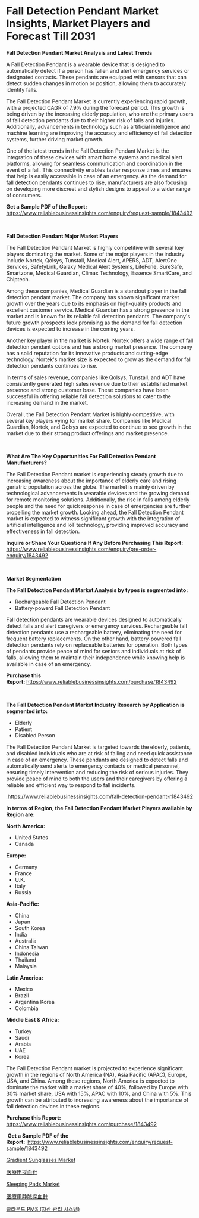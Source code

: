 <p><h1>Fall Detection Pendant Market Insights, Market Players and Forecast Till 2031</h1></p><p><strong>Fall Detection Pendant Market Analysis and Latest Trends</strong></p>
<p><p>A Fall Detection Pendant is a wearable device that is designed to automatically detect if a person has fallen and alert emergency services or designated contacts. These pendants are equipped with sensors that can detect sudden changes in motion or position, allowing them to accurately identify falls.</p><p>The Fall Detection Pendant Market is currently experiencing rapid growth, with a projected CAGR of 7.9% during the forecast period. This growth is being driven by the increasing elderly population, who are the primary users of fall detection pendants due to their higher risk of falls and injuries. Additionally, advancements in technology such as artificial intelligence and machine learning are improving the accuracy and efficiency of fall detection systems, further driving market growth.</p><p>One of the latest trends in the Fall Detection Pendant Market is the integration of these devices with smart home systems and medical alert platforms, allowing for seamless communication and coordination in the event of a fall. This connectivity enables faster response times and ensures that help is easily accessible in case of an emergency. As the demand for fall detection pendants continues to rise, manufacturers are also focusing on developing more discreet and stylish designs to appeal to a wider range of consumers.</p></p>
<p><strong>Get a Sample PDF of the Report:&nbsp;</strong> <a href="https://www.reliablebusinessinsights.com/enquiry/request-sample/1843492">https://www.reliablebusinessinsights.com/enquiry/request-sample/1843492</a></p>
<p>&nbsp;</p>
<p><strong>Fall Detection Pendant Major Market Players</strong></p>
<p><p>The Fall Detection Pendant Market is highly competitive with several key players dominating the market. Some of the major players in the industry include Nortek, Qolsys, Tunstall, Medical Alert, APERS, ADT, AlertOne Services, SafetyLink, Galaxy Medical Alert Systems, LifeFone, SureSafe, Smartzone, Medical Guardian, Climax Technology, Essence SmartCare, and Chiptech.</p><p>Among these companies, Medical Guardian is a standout player in the fall detection pendant market. The company has shown significant market growth over the years due to its emphasis on high-quality products and excellent customer service. Medical Guardian has a strong presence in the market and is known for its reliable fall detection pendants. The company's future growth prospects look promising as the demand for fall detection devices is expected to increase in the coming years.</p><p>Another key player in the market is Nortek. Nortek offers a wide range of fall detection pendant options and has a strong market presence. The company has a solid reputation for its innovative products and cutting-edge technology. Nortek's market size is expected to grow as the demand for fall detection pendants continues to rise.</p><p>In terms of sales revenue, companies like Qolsys, Tunstall, and ADT have consistently generated high sales revenue due to their established market presence and strong customer base. These companies have been successful in offering reliable fall detection solutions to cater to the increasing demand in the market.</p><p>Overall, the Fall Detection Pendant Market is highly competitive, with several key players vying for market share. Companies like Medical Guardian, Nortek, and Qolsys are expected to continue to see growth in the market due to their strong product offerings and market presence.</p></p>
<p>&nbsp;</p>
<p><strong>What Are The Key Opportunities For Fall Detection Pendant Manufacturers?</strong></p>
<p><p>The Fall Detection Pendant market is experiencing steady growth due to increasing awareness about the importance of elderly care and rising geriatric population across the globe. The market is mainly driven by technological advancements in wearable devices and the growing demand for remote monitoring solutions. Additionally, the rise in falls among elderly people and the need for quick response in case of emergencies are further propelling the market growth. Looking ahead, the Fall Detection Pendant market is expected to witness significant growth with the integration of artificial intelligence and IoT technology, providing improved accuracy and effectiveness in fall detection.</p></p>
<p><strong>Inquire or Share Your Questions If Any Before Purchasing This Report:</strong> <a href="https://www.reliablebusinessinsights.com/enquiry/pre-order-enquiry/1843492">https://www.reliablebusinessinsights.com/enquiry/pre-order-enquiry/1843492</a></p>
<p>&nbsp;</p>
<p><strong>Market Segmentation</strong></p>
<p><strong>The Fall Detection Pendant Market Analysis by types is segmented into:</strong></p>
<p><ul><li>Rechargeable Fall Detection Pendant</li><li>Battery-powerd Fall Detection Pendant</li></ul></p>
<p><p>Fall detection pendants are wearable devices designed to automatically detect falls and alert caregivers or emergency services. Rechargeable fall detection pendants use a rechargeable battery, eliminating the need for frequent battery replacements. On the other hand, battery-powered fall detection pendants rely on replaceable batteries for operation. Both types of pendants provide peace of mind for seniors and individuals at risk of falls, allowing them to maintain their independence while knowing help is available in case of an emergency.</p></p>
<p><strong>Purchase this Report:&nbsp;</strong><a href="https://www.reliablebusinessinsights.com/purchase/1843492">https://www.reliablebusinessinsights.com/purchase/1843492</a></p>
<p>&nbsp;</p>
<p><strong>The Fall Detection Pendant Market Industry Research by Application is segmented into:</strong></p>
<p><ul><li>Elderly</li><li>Patient</li><li>Disabled Person</li></ul></p>
<p><p>The Fall Detection Pendant Market is targeted towards the elderly, patients, and disabled individuals who are at risk of falling and need quick assistance in case of an emergency. These pendants are designed to detect falls and automatically send alerts to emergency contacts or medical personnel, ensuring timely intervention and reducing the risk of serious injuries. They provide peace of mind to both the users and their caregivers by offering a reliable and efficient way to respond to fall incidents.</p></p>
<p><a href="https://www.reliablebusinessinsights.com/fall-detection-pendant-r1843492">&nbsp;https://www.reliablebusinessinsights.com/fall-detection-pendant-r1843492</a></p>
<p><strong>In terms of Region, the Fall Detection Pendant Market Players available by Region are:</strong></p>
<p>
    <p> <strong> North America: </strong>
        <ul>
            <li>United States</li>
            <li>Canada</li>
        </ul>
        </p> 
    <p> <strong> Europe: </strong>
        <ul>
            <li>Germany</li>
            <li>France</li>
            <li>U.K.</li>
            <li>Italy</li>
            <li>Russia</li>
        </ul>
        </p> 
    <p> <strong> Asia-Pacific: </strong>
        <ul>
            <li>China</li>
            <li>Japan</li>
            <li>South Korea</li>
            <li>India</li>
            <li>Australia</li>
            <li>China Taiwan</li>
            <li>Indonesia</li>
            <li>Thailand</li>
            <li>Malaysia</li>
        </ul>
        </p> 
    <p> <strong> Latin America: </strong>
        <ul>
            <li>Mexico</li>
            <li>Brazil</li>
            <li>Argentina Korea</li>
            <li>Colombia</li>
        </ul>
        </p> 
    <p> <strong> Middle East & Africa: </strong>
        <ul>
            <li>Turkey</li>
            <li>Saudi</li>
            <li>Arabia</li>
            <li>UAE</li>
            <li>Korea</li>
        </ul>
    </p>
    </p>
<p><p>The Fall Detection Pendant market is projected to experience significant growth in the regions of North America (NA), Asia Pacific (APAC), Europe, USA, and China. Among these regions, North America is expected to dominate the market with a market share of 40%, followed by Europe with 30% market share, USA with 15%, APAC with 10%, and China with 5%. This growth can be attributed to increasing awareness about the importance of fall detection devices in these regions.</p></p>
<p><strong>Purchase this Report: </strong><a href="https://www.reliablebusinessinsights.com/purchase/1843492">https://www.reliablebusinessinsights.com/purchase/1843492</a></p>
<p>&nbsp;<strong>Get a Sample PDF of the Report:&nbsp;&nbsp;</strong><a href="https://www.reliablebusinessinsights.com/enquiry/request-sample/1843492">https://www.reliablebusinessinsights.com/enquiry/request-sample/1843492</a></p>
<p><strong></strong></p>
<p><p><a href="https://github.com/itulahketika112/Market-Research-Report-List-1/blob/main/gradient-sunglasses-market.md">Gradient Sunglasses Market</a></p><p><a href="https://github.com/klon646/Market-Research-Report-List-1/blob/main/3776383144038.md">医療用採血針</a></p><p><a href="https://github.com/waylose1223/Market-Research-Report-List-1/blob/main/sleeping-pads-market.md">Sleeping Pads Market</a></p><p><a href="https://github.com/Alenaieme/Market-Research-Report-List-1/blob/main/3406297144039.md">医療用静脈採血針</a></p><p><a href="https://github.com/LoganRew1964/Market-Research-Report-List-1/blob/main/4519757151772.md">클라우드 PMS (자산 관리 시스템)</a></p></p>